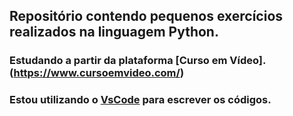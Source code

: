 ## Repositório contendo pequenos exercícios realizados na linguagem Python.
### Estudando a partir da plataforma [Curso em Vídeo].(https://www.cursoemvideo.com/) 
### Estou utilizando o [VsCode](https://code.visualstudio.com/) para escrever os códigos.
